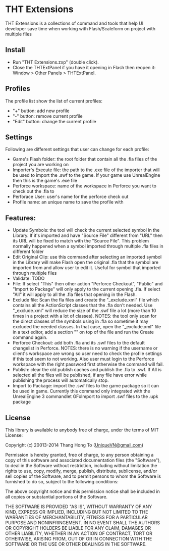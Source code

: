 
THT Extensions
======
THT Extensions is a collections of command and tools that help UI developer save time when working with Flash/Scaleform on project with multiple files

## Install
* Run "THT Extensions.zxp" (double click).
* Close the THTExtPanel if you have it opening in Flash then reopen it: Window > Other Panels > THTExtPanel.

## Profiles
The profile list show the list of current profiles:
* "+" button: add new profile
* "-" button: remove current profile
* "Edit" button: change the current profile

## Settings
Following are different settings that user can change for each profile:
* Game's Flash folder: the root folder that contain all the .fla files of the project you are working on
* Importer's Execute file: the path to the .exe file of the importer that will be used to import the .swf to the game. If your game use UnrealEngine then this is the game's .exe file
* Perforce workspace: name of the workspace in Perforce you want to check out the .fla to
* Perforace User: user's name for the perforce check out
* Profile name: an unique name to save the profile with

## Features:
* Update Symbols: the tool will check the current selected symbol in the Library. If it's imported and have "Source File" different from "URL" then its URL will be fixed to match with the "Source File". This problem normally happened when a symbol imported through multiple .fla files in different folder
* Edit Original Clip: use this command after selecting an imported symbol in the Library will make Flash open the original .fla that the symbol are imported from and allow user to edit it. Useful for symbol that imported through multiple files
* Validate: TODO
* File: If select "This" then other action "Perforce Checkout", "Public" and "Import to Package" will only apply to the current opening .fla. If select "All" it will apply to all the .fla files that opening in the Flash.
* Exclude file: Scan the fla files and create the "_exclude.xml" file which contains all the ActionScript classes that the .fla don't needed. Use "_exclude.xml" will reduce the size of the .swf file a lot (more than 10 times in a project with a lot of classes). NOTES: the tool only scan for the direct classes of the symbols using in .fla so sometime it may excluded the needed classes. In that case, open the "_exclude.xml" file in a text editor, add a section "<!-- MANUAL IMPORTED CLASSES ... Insert_Needed_Classes_Here ... -->" on top of the file and run the Create command again.
* Perforce Checkout: add both .fla and its .swf files to the default changelist in Perforce. NOTES: there is no warning if the username or client's workspace are wrong so user need to check the profile settings if this tool seem to not working. Also user must login to the Perforce workspace with the right password first otherwise the command will fail.
* Publish: clear the old publish caches and publish the .fla to .swf. If All is selected all the files will be published, if any file have error while publishing the process will automatically stop.
* Import to Package: import the .swf files to the game package so it can be used in game. Currently this command only integrated with the UnrealEngine 3 commandlet GFxImport to import .swf files to the .upk package

## License
This library is available to anybody free of charge, under the terms of MIT License:

Copyright (c) 20013-2014 Thang Hong To (UniqueVN@gmail.com)

Permission is hereby granted, free of charge, to any person
obtaining a copy of this software and associated documentation
files (the "Software"), to deal in the Software without
restriction, including without limitation the rights to use,
copy, modify, merge, publish, distribute, sublicense, and/or sell
copies of the Software, and to permit persons to whom the
Software is furnished to do so, subject to the following
conditions:

The above copyright notice and this permission notice shall be
included in all copies or substantial portions of the Software.

THE SOFTWARE IS PROVIDED "AS IS", WITHOUT WARRANTY OF ANY KIND,
EXPRESS OR IMPLIED, INCLUDING BUT NOT LIMITED TO THE WARRANTIES
OF MERCHANTABILITY, FITNESS FOR A PARTICULAR PURPOSE AND
NONINFRINGEMENT. IN NO EVENT SHALL THE AUTHORS OR COPYRIGHT
HOLDERS BE LIABLE FOR ANY CLAIM, DAMAGES OR OTHER LIABILITY,
WHETHER IN AN ACTION OF CONTRACT, TORT OR OTHERWISE, ARISING
FROM, OUT OF OR IN CONNECTION WITH THE SOFTWARE OR THE USE OR
OTHER DEALINGS IN THE SOFTWARE.